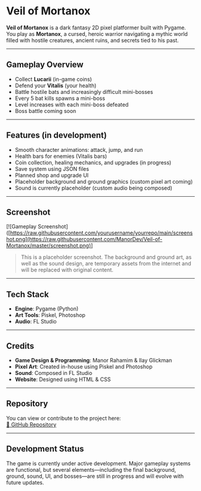 # Veil of Mortanox

**Veil of Mortanox** is a dark fantasy 2D pixel platformer built with Pygame. You play as **Mortanox**, a cursed, heroic warrior navigating a mythic world filled with hostile creatures, ancient ruins, and secrets tied to his past.

---

##  Gameplay Overview

- Collect **Lucarii** (in-game coins)
- Defend your **Vitalis** (your health)
- Battle hostile bats and increasingly difficult mini-bosses
- Every 5 bat kills spawns a mini-boss
- Level increases with each mini-boss defeated
- Boss battle coming soon

---
    
##  Features (in development)

- Smooth character animations: attack, jump, and run
- Health bars for enemies (Vitalis bars)
- Coin collection, healing mechanics, and upgrades (in progress)
- Save system using JSON files
- Planned shop and upgrade UI
- Placeholder background and ground graphics (custom pixel art coming)
- Sound is currently placeholder (custom audio being composed)

---

##  Screenshot

[![Gameplay Screenshot]([https://raw.githubusercontent.com/yourusername/yourrepo/main/screenshot.png](https://raw.githubusercontent.com/ManorDev/Veil-of-Mortanox/master/screenshot.png)]

> This is a placeholder screenshot. The background and ground art, as well as the sound design, are temporary assets from the internet and will be replaced with original content.

---

##  Tech Stack

- **Engine**: Pygame (Python)
- **Art Tools**: Piskel, Photoshop
- **Audio**: FL Studio

---

##  Credits

- **Game Design & Programming**: Manor Rahamim & Ilay Glickman
- **Pixel Art**: Created in-house using Piskel and Photoshop
- **Sound**: Composed in FL Studio
- **Website**: Designed using HTML & CSS

---

##  Repository

You can view or contribute to the project here:  
[🔗 GitHub Repository](https://github.com/ManorDev/Veil-of-Mortanox)

---

##  Development Status

The game is currently under active development. Major gameplay systems are functional, but several elements—including the final background, ground, sound, UI, and bosses—are still in progress and will evolve with future updates.
